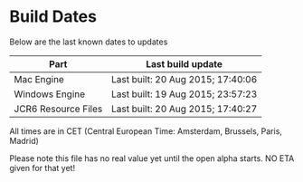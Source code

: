 # Build Dates

Below are the last known dates to updates

Part | Last build update
-----|-----
Mac Engine | Last built: 20 Aug 2015; 17:40:06
Windows Engine | Last built: 19 Aug 2015; 23:57:23
JCR6 Resource Files | Last built: 20 Aug 2015; 17:40:27
All times are in CET (Central European Time: Amsterdam, Brussels, Paris, Madrid)


Please note this file has no real value yet until the open alpha starts. NO ETA given for that yet!
